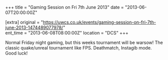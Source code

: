 +++
title = "Gaming Session on Fri 7th June 2013"
date = "2013-06-07T20:00:00Z"

[extra]
original = "https://uwcs.co.uk/events/gaming-session-on-fri-7th-june-2013-1474489077978/"    
ent_time = "2013-06-08T08:00:00Z"
location = "DCS"
+++

Normal Friday night gaming, but this weeks tournament will be warsow\! The classic quake/unreal tournament like FPS. Deathmatch, Instagib mode. Good luck\!

